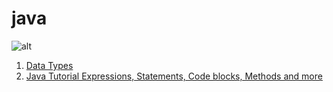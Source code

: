 # **java** 

![alt](https://javaextreme.files.wordpress.com/2013/05/java-logo.jpg)


1. [Data Types](./Docs/3.Variables,DatatypesandOperators/3.md)
1. [Java Tutorial Expressions, Statements, Code blocks, Methods and more](./Docs/4.%20Java%20Tutorial%20Expressions,%20Statements,%20Code%20blocks,%20Methods%20and%20more/readme.md)
